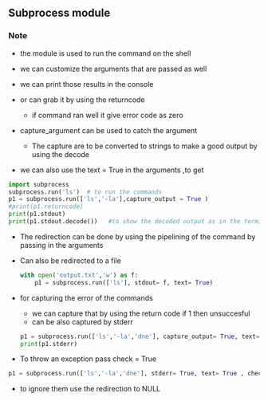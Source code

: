 ## Subprocess module 

### Note 

- the module is used to run the command on the shell
- we can customize the arguments that are passed as well
- we can print those results in the console 
- or can grab it by using the returncode 
  - if command ran well it give error code as zero

- capture_argument can be used to catch the argument 
  - The capture are to be converted to strings to make a good output by using the decode
- we can also use the text = True in the arguments ,to get 

```python
import subprocess
subprocess.run('ls')  # to run the commands
p1 = subprocess.run(['ls','-la'],capture_output = True )
#print(p1.returncode)
print(p1.stdout)
print(p1.stdout.decode())   #to show the decoded output as in the terminal

```

- The redirection can be done by using the pipelining of the command by passing in the arguments

- Can also be redirected to a file 

  ```python
  with open('output.txt','w') as f:
      p1 = subprocess.run(['ls'], stdout= f, text= True)
  ```

- for capturing the error of the commands 

  - we can capture that by using the return code if 1 then unsuccesful
  - can be also captured by stderr

  ```python
  p1 = subprocess.run(['ls','-la','dne'], capture_output= True, text= True)
  print(p1.stderr)
  ```

- To throw an exception pass check = True

```python
p1 = subprocess.run(['ls','-la','dne'], stderr= True, text= True , check = True)
```

- to ignore them use the redirection to NULL